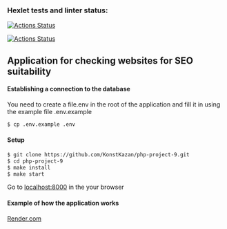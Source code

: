 ### Hexlet tests and linter status:
[![Actions Status](https://github.com/KonstKazan/php-project-9/actions/workflows/hexlet-check.yml/badge.svg)](https://github.com/KonstKazan/php-project-9/actions)

[![Actions Status](https://github.com/KonstKazan/php-project-9/actions/workflows/Workflow.yml/badge.svg)](https://github.com/KonstKazan/php-project-9/actions)


## Application for checking websites for SEO suitability



#### Establishing a connection to the database
You need to create a file.env in the root of the application and fill it in using the example file .env.example

```sh
$ cp .env.example .env
```



#### Setup
```sh
$ git clone https://github.com/KonstKazan/php-project-9.git
$ cd php-project-9
$ make install
$ make start
```
Go to <u>localhost:8000</u> in the your browser



#### Example of how the application works
[Render.com](https://php-project-9-rvyw.onrender.com)
